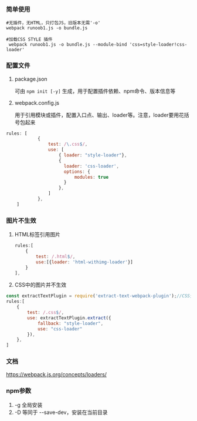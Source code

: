 ### 简单使用

```shell
#无插件，无HTML，只打包JS，旧版本无需'-o'
webpack runoob1.js -o bundle.js

#加载CSS STYLE 插件
 webpack runoob1.js -o bundle.js --module-bind 'css=style-loader!css-loader'

```

### 配置文件

1. package.json

   可由 ```npm init [-y]``` 生成，用于配置插件依赖、npm命令、版本信息等

2. webpack.config.js 

   用于引用模块或插件，配置入口点、输出、loader等。注意，loader要用花括号包起来

```js
rules: [
            {
                test: /\.css$/,
                use: [
                    { loader: "style-loader"},
                    {
                      loader: 'css-loader',
                      options: {
                          modules: true
                      }
                    },
                ]
            },
    ]
```



### 图片不生效

1. HTML标签<img>引用图片

      ```js
      rules:[
          {
              test: /.html$/,
              use:[{loader: 'html-withimg-loader'}]
          }
      ],
      ```

      

2. CSS中的图片并不生效

  ```js
  const extractTextPlugin = require('extract-text-webpack-plugin');//CSS分离
  rules:[
      {
          test: /.css$/,
          use: extractTextPlugin.extract({
              fallback: "style-loader",
              use: "css-loader"
          }),
      },
  ]
  ```

  

### 文档

 https://webpack.js.org/concepts/loaders/



### npm参数

1. -g 全局安装
2. -D 等同于 --save-dev，安装在当前目录